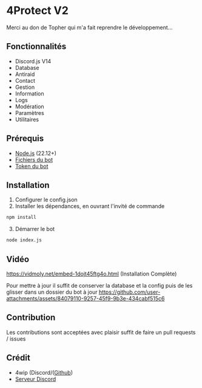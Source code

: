 # 4Protect V2

Merci au don de Topher qui m'a fait reprendre le développement...

## Fonctionnalités
- Discord.js V14 
- Database
- Antiraid
- Contact
- Gestion
- Information
- Logs
- Modération
- Paramètres
- Utilitaires

## Prérequis
- [Node.js](https://nodejs.org/fr/download/current) (22.12+)
- [Fichiers du bot](https://github.com/4wip/4Protect-V2/archive/refs/heads/main.zip)
- [Token du bot](https://discord.com/developers/applications)

## Installation
1. Configurer le config.json
2. Installer les dépendances, en ouvrant l'invité de commande
```bash
npm install
```
3. Démarrer le bot
```bash
node index.js
```

## Vidéo
https://vidmoly.net/embed-1dojt45ftg4o.html (Installation Complète)

Pour mettre à jour il suffit de conserver la database et la config puis de les glisser dans un dossier du bot à jour
https://github.com/user-attachments/assets/84079110-9257-45f9-9b3e-434cabf515c6

## Contribution
Les contributions sont acceptées avec plaisir suffit de faire un pull requests / issues 

## Crédit
- 4wip (Discord/([Github](https://github.com/4wip))
- [Serveur Discord](https://discord.gg/26KgQQxMJ5)
